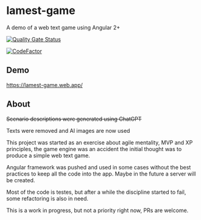 # lamest-game

A demo of a web text game using Angular 2+

[![Quality Gate Status](https://sonarcloud.io/api/project_badges/measure?project=malkaviano_lamest-game&metric=alert_status)](https://sonarcloud.io/summary/new_code?id=malkaviano_lamest-game)

[![CodeFactor](https://www.codefactor.io/repository/github/malkaviano/lamest-game/badge)](https://www.codefactor.io/repository/github/malkaviano/lamest-game)

## Demo

https://lamest-game.web.app/

## About
~~Scenario descriptions were generated using ChatGPT~~

Texts were removed and AI images are now used

This project was started as an exercise about agile mentality, MVP and XP principles, the game engine was an accident the initial thought was to produce a simple web text game.

Angular framework was pushed and used in some cases without the best practices to keep all the code into the app. Maybe in the future a server will be created.

Most of the code is testes, but after a while the discipline started to fail, some refactoring is also in need.

This is a work in progress, but not a priority right now, PRs are welcome.
